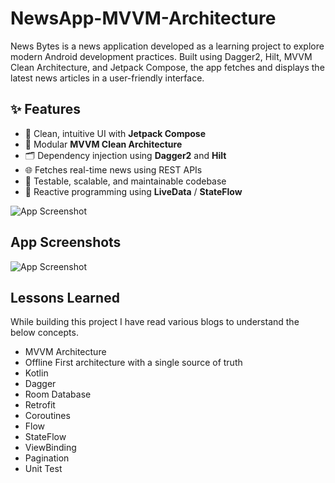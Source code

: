 
# NewsApp-MVVM-Architecture

News Bytes is a news application developed as a learning project to explore modern Android development
practices. Built using Dagger2, Hilt, MVVM Clean Architecture, and Jetpack Compose, the app fetches and
displays the latest news articles in a user-friendly interface.


## ✨ Features

- 🧭 Clean, intuitive UI with **Jetpack Compose**
- 🧱 Modular **MVVM Clean Architecture**
- 🗂 Dependency injection using **Dagger2** and **Hilt**
- 🌐 Fetches real-time news using REST APIs
- 🧪 Testable, scalable, and maintainable codebase
- 🔄 Reactive programming using **LiveData** / **StateFlow**


![App Screenshot](https://i.ibb.co/fV5MmT0g/mvvm-architecture-pattern.png)




## App Screenshots


![App Screenshot](https://i.ibb.co/xKmMvv5N/newsappbanner-2.png)

## Lessons Learned

While building this project I have read various blogs to understand the below concepts.

* MVVM Architecture
* Offline First architecture with a single source of truth
* Kotlin
* Dagger
* Room Database
* Retrofit
* Coroutines
* Flow
* StateFlow
* ViewBinding
* Pagination
* Unit Test

